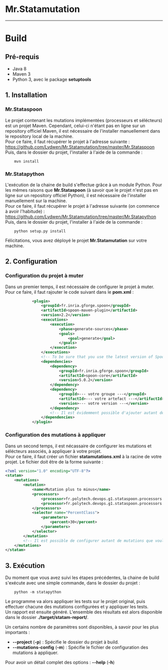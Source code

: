 # Mr.Statamutation #
--------------------
# Build #
## Pré-requis ##
- Java 8
- Maven 3
- Python 3, avec le package **setuptools**

## 1. Installation ##
### Mr.Stataspoon ###

Le projet contenant les mutations implémentées (processeurs et sélécteurs) est un projet Maven.
Cependant, celui-ci n'étant pas en ligne sur un repository officiel Maven, il est nécessaire de l'installer manuellement dans le repository local de la machine. \
Pour ce faire, il faut récupérer le projet à l'adresse suivante : https://github.com/Lydwen/Mr.Statamutation/tree/master/Mr.Stataspoon \
Puis, dans le dossier du projet, l'installer à l'aide de la commande :
~~~shell
	mvn install
~~~

### Mr.Statapython ###

L'exécution de la chaine de build s'effectue grâce à un module Python. Pour les mêmes raisons que **Mr.Stataspoon**
(à savoir que le projet n'est pas en ligne sur un repository officiel Python), il est nécessaire de l'installer manuellement sur la machine. \
Pour ce faire, il faut récupérer le projet à l'adresse suivante (on commence à avoir l'habitude) : https://github.com/Lydwen/Mr.Statamutation/tree/master/Mr.Statapython \
Puis, dans le dossier du projet, l'installer à l'aide de la commande :
~~~shell
	python setup.py install
~~~

Félicitations, vous avez déployé le projet **Mr.Statamutation** sur votre machine.

## 2. Configuration ##

### Configuration du projet à muter ###

Dans un premier temps, il est nécessaire de configurer le projet à muter. \
Pour ce faire, il faut rajouter le code suivant dans le **pom.xml** :
~~~xml
			<plugin>
				<groupId>fr.inria.gforge.spoon</groupId>
				<artifactId>spoon-maven-plugin</artifactId>
				<version>2.2</version>
				<executions>
					<execution>
						<phase>generate-sources</phase>
						<goals>
							<goal>generate</goal>
						</goals>
					</execution>
				</executions>
				<!-- To be sure that you use the latest version of Spoon, specify it as dependency. -->
				<dependencies>
					<dependency>
						<groupId>fr.inria.gforge.spoon</groupId>
						<artifactId>spoon-core</artifactId>
						<version>5.0.2</version>
					</dependency>
					<dependency>
						<groupId>--- votre groupe ---</groupId>
						<artifactId>--- votre artefact ---</artifactId>
						<version>--- votre version ---</version>
					</dependency>
					<!-- Il est évidemment possible d'ajouter autant de dépendances que vous souhaitez. -->
				</dependencies>
			</plugin>
~~~

### Configuration des mutations à appliquer ###

Dans un second temps, il est nécassaire de configurer les mutations et sélécteurs associés, à appliquer à votre projet. \
Pour ce faire, il faut créer un fichier **statamutations.xml** à la racine de votre projet. Le fichier doit être de la forme suivante : 
~~~xml
<?xml version="1.0" encoding="UTF-8"?>
<statam>
	<mutations>
		<mutation>
			<name>Mutation plus to minus</name>
			<processors>
				<processor>fr.polytech.devops.g1.stataspoon.processors.operators.binary.InfEqToSupEqProcessor</processor>
				<processor>fr.polytech.devops.g1.stataspoon.processors.operators.binary.EqToIneqProcessor</processor>
			</processors>
			<selector name="PercentClass">
				<parameters>
					<percent>30</percent>
				</parameters>
			</selector>
		</mutation>
		<!-- Il est possible de configurer autant de mutations que voulus. -->
	</mutations>
</statam>
~~~

## 3. Exécution ##

Du moment que vous avez suivi les étapes précédentes, la chaine de build s'exécute avec une simple commande, dans le dossier du projet :
~~~shell
	python -m statapython
~~~

Le programme va alors appliquer les tests sur le projet original, puis effectuer chacune des mutations configurées et y appliquer les tests. \
Un rapport est ensuite généré. L'ensemble des résultats est alors disponible dans le dossier **./target/statam-report/**.
	
Un certains nombre de paramètres sont disponibles, à savoir pour les plus importants :
- **--project** (**-p**) : Spécifie le dossier du projet à build.
- **--mutations-config** (**-m**) : Spécifie le fichier de configuration des mutations à appliquer.

Pour avoir un détail complet des options : **--help** (**-h**)